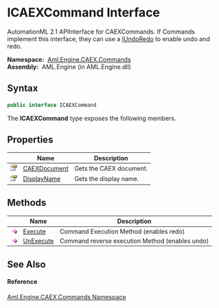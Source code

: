 ICAEXCommand Interface
======================
AutomationML 2.1 APIInterface for CAEXCommands. If Commands implement this interface, they can use a [IUndoRedo][1] to enable undo and redo.

  **Namespace:**  [Aml.Engine.CAEX.Commands][2]  
  **Assembly:**  AML.Engine (in AML.Engine.dll)

Syntax
------

```csharp
public interface ICAEXCommand
```

The **ICAEXCommand** type exposes the following members.


Properties
----------

                   | Name              | Description             
------------------ | ----------------- | ----------------------- 
![Public property] | [CAEXDocument][3] | Gets the CAEX document. 
![Public property] | [DisplayName][4]  | Gets the display name.  


Methods
-------

                 | Name           | Description                                     
---------------- | -------------- | ----------------------------------------------- 
![Public method] | [Execute][5]   | Command Execution Method (enables redo)         
![Public method] | [UnExecute][6] | Command reverse execution Method (enables undo) 


See Also
--------

#### Reference
[Aml.Engine.CAEX.Commands Namespace][2]  

[1]: ../../Aml.Engine.Services.Interfaces/IUndoRedo/README.md
[2]: ../README.md
[3]: CAEXDocument.md
[4]: DisplayName.md
[5]: Execute.md
[6]: UnExecute.md
[7]: https://www.automationml.org
[8]: ../../icons/logoShade.png
[Public property]: ../../icons/pubproperty.gif "Public property"
[Public method]: ../../icons/pubmethod.gif "Public method"